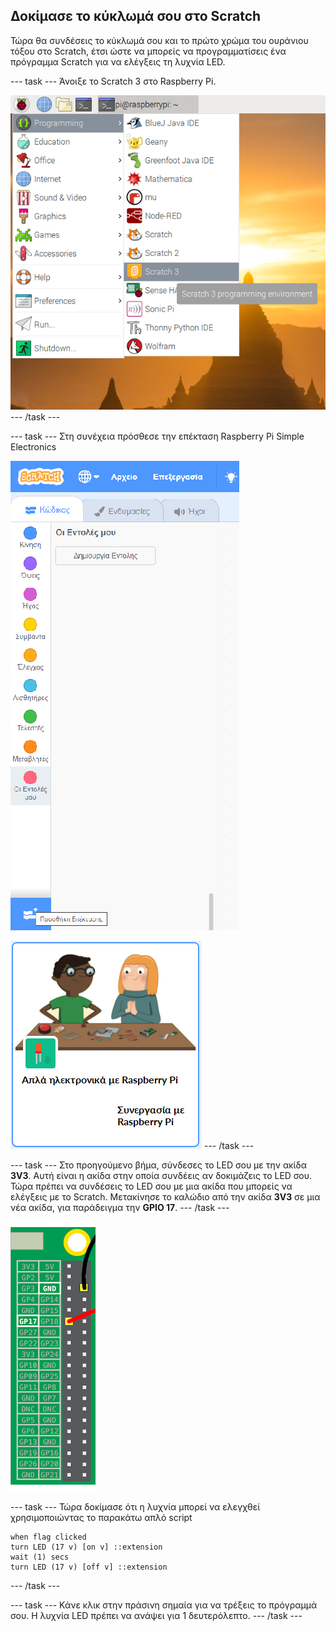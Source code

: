 ## Δοκίμασε το κύκλωμά σου στο Scratch

Τώρα θα συνδέσεις το κύκλωμά σου και το πρώτο χρώμα του ουράνιου τόξου στο Scratch, έτσι ώστε να μπορείς να προγραμματίσεις ένα πρόγραμμα Scratch για να ελέγξεις τη λυχνία LED.

\--- task \--- Άνοιξε το Scratch 3 στο Raspberry Pi.

![open-scratch](images/open-scratch.png) \--- /task \---

\--- task \--- Στη συνέχεια πρόσθεσε την επέκταση Raspberry Pi Simple Electronics

![add-extension](images/add-extension.png)

![simple-electronics](images/simple-electronics.png) \--- /task \---

\--- task \--- Στο προηγούμενο βήμα, σύνδεσες το LED σου με την ακίδα **3V3**. Αυτή είναι η ακίδα στην οποία συνδέεις αν δοκιμάζεις το LED σου. Τώρα πρέπει να συνδέσεις το LED σου με μια ακίδα που μπορείς να ελέγξεις με το Scratch. Μετακίνησε το καλώδιο από την ακίδα **3V3** σε μια νέα ακίδα, για παράδειγμα την **GPIO 17**. \--- /task \---

![Μετακίνηση της ακίδας](images/movepin.png)

\--- task \--- Τώρα δοκίμασε ότι η λυχνία μπορεί να ελεγχθεί χρησιμοποιώντας το παρακάτω απλό script

```blocks3
when flag clicked
turn LED (17 v) [on v] ::extension
wait (1) secs
turn LED (17 v) [off v] ::extension
```

\--- /task \---

\--- task \--- Κάνε κλικ στην πράσινη σημαία για να τρέξεις το πρόγραμμά σου. Η λυχνία LED πρέπει να ανάψει για 1 δευτερόλεπτο. \--- /task \---
